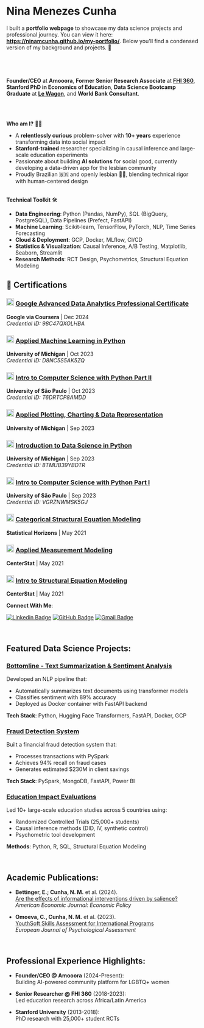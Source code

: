 # **Nina Menezes Cunha**

I built a **portfolio webpage** to showcase my data science projects and professional journey. You can view it here: **https://ninamcunha.github.io/my-portfolio/**. Below you'll find a condensed version of my background and projects. 🌟

#


<br>

**Founder/CEO** at **Amooora**, **Former Senior Research Associate** at **[FHI 360](https://www.fhi360.org/)**, **Stanford PhD in Economics of Education**, **Data Science Bootcamp Graduate** at **[Le Wagon](https://www.lewagon.com/data-science-course)**, and **World Bank Consultant**.

<br>
<br>

<strong>Who am I?</strong> 👩‍💻

* A **relentlessly curious** problem-solver with **10+ years** experience transforming data into social impact
* **Stanford-trained** researcher specializing in causal inference and large-scale education experiments
* Passionate about building **AI solutions** for social good, currently developing a data-driven app for the lesbian community
* Proudly Brazilian 🇧🇷 and openly lesbian 🏳️‍🌈, blending technical rigor with human-centered design

<br>
<strong>Technical Toolkit</strong> 🛠️

* **Data Engineering**: Python (Pandas, NumPy), SQL (BigQuery, PostgreSQL), Data Pipelines (Prefect, FastAPI)
* **Machine Learning**: Scikit-learn, TensorFlow, PyTorch, NLP, Time Series Forecasting
* **Cloud & Deployment**: GCP, Docker, MLflow, CI/CD
* **Statistics & Visualization**: Causal Inference, A/B Testing, Matplotlib, Seaborn, Streamlit
* **Research Methods**: RCT Design, Psychometrics, Structural Equation Modeling

## 📜 Certifications

### <img src="https://ninamcunha.github.io/my-portfolio/images/icon_google.png" width="20" height="20"> [Google Advanced Data Analytics Professional Certificate](https://www.coursera.org/account/accomplishments/professional-cert/98C47QXOLHBA)
**Google via Coursera** | Dec 2024  
*Credential ID: 98C47QXOLHBA*

### <img src="https://ninamcunha.github.io/my-portfolio/images/icon_michigan.jpeg" width="20" height="20"> [Applied Machine Learning in Python](https://www.coursera.org/account/accomplishments/certificate/D8NC5S5AK5ZQ)
**University of Michigan** | Oct 2023  
*Credential ID: D8NC5S5AK5ZQ*

### <img src="https://ninamcunha.github.io/my-portfolio/images/icon_usp.png" width="20" height="20"> [Intro to Computer Science with Python Part II](https://www.coursera.org/account/accomplishments/certificate/T6DRTCP8AMDD)
**University of São Paulo** | Oct 2023  
*Credential ID: T6DRTCP8AMDD*

### <img src="https://ninamcunha.github.io/my-portfolio/images/icon_michigan.jpeg" width="20" height="20"> [Applied Plotting, Charting & Data Representation](https://www.coursera.org/account/accomplishments/certificate/D8NC5S5AK5ZQ)
**University of Michigan** | Sep 2023  

### <img src="https://ninamcunha.github.io/my-portfolio/images/icon_michigan.jpeg" width="20" height="20"> [Introduction to Data Science in Python](https://www.coursera.org/account/accomplishments/certificate/8TMUB39YBDTR)
**University of Michigan** | Sep 2023  
*Credential ID: 8TMUB39YBDTR*

### <img src="https://ninamcunha.github.io/my-portfolio/images/icon_usp.png" width="20" height="20"> [Intro to Computer Science with Python Part I](https://www.coursera.org/account/accomplishments/certificate/VGRZNWMSK5GJ)
**University of São Paulo** | Sep 2023  
*Credential ID: VGRZNWMSK5GJ*

### <img src="https://ninamcunha.github.io/my-portfolio/images/icon_stat_hor.jpeg" width="20" height="20"> [Categorical Structural Equation Modeling](https://drive.google.com/file/d/1tev7DsQGcU9_jaF0KPXPAg_K6D-OPXMA/view)
**Statistical Horizons** | May 2021

### <img src="https://ninamcunha.github.io/my-portfolio/images/icon_center_stat.png" width="20" height="20"> [Applied Measurement Modeling](https://drive.google.com/file/d/1NB7Hsdr4bNtIxigfkhuXU_UnwPNA_dQr/view)
**CenterStat** | May 2021

### <img src="https://ninamcunha.github.io/my-portfolio/images/icon_center_stat.png" width="20" height="20"> [Intro to Structural Equation Modeling](https://drive.google.com/file/d/1QUBa6TssribUi5-y5ALdSHd6uqOgmjg3/view)
**CenterStat** | May 2021
<br>

<strong>Connect With Me</strong>:

[![Linkedin Badge](https://img.shields.io/badge/-LinkedIn-0077B5?style=for-the-badge&logo=Linkedin&logoColor=white)](https://www.linkedin.com/in/nina-menezes-cunha/)
[![GitHub Badge](https://img.shields.io/badge/-GitHub-181717?style=for-the-badge&logo=GitHub&logoColor=white)](https://github.com/ninamcunha)
[![Gmail Badge](https://img.shields.io/badge/-Gmail-D14836?style=for-the-badge&logo=Gmail&logoColor=white)](mailto:ninamcunha@gmail.com)

<br>

## Featured Data Science Projects:

### [Bottomline - Text Summarization & Sentiment Analysis](https://github.com/ds-gustavo-cunha/Bottomline-Project)
Developed an NLP pipeline that:
- Automatically summarizes text documents using transformer models
- Classifies sentiment with 89% accuracy
- Deployed as Docker container with FastAPI backend

**Tech Stack**: Python, Hugging Face Transformers, FastAPI, Docker, GCP

### [Fraud Detection System](https://github.com/ds-gustavo-cunha/Fraud-Detection)
Built a financial fraud detection system that:
- Processes transactions with PySpark
- Achieves 94% recall on fraud cases
- Generates estimated $230M in client savings

**Tech Stack**: PySpark, MongoDB, FastAPI, Power BI

### [Education Impact Evaluations](https://github.com/ninamcunha/education-impact)
Led 10+ large-scale education studies across 5 countries using:
- Randomized Controlled Trials (25,000+ students)
- Causal inference methods (DID, IV, synthetic control)
- Psychometric tool development

**Methods**: Python, R, SQL, Structural Equation Modeling

<br>

## Academic Publications:

- **Bettinger, E.; Cunha, N. M.** et al. (2024).  
  [Are the effects of informational interventions driven by salience?](https://papers.ssrn.com/sol3/papers.cfm?abstract_id=3644124)  
  *American Economic Journal: Economic Policy*

- **Omoeva, C., Cunha, N. M.** et al. (2023).  
  [YouthSoft Skills Assessment for International Programs](https://econtent.hogrefe.com/doi/10.1027/1015-5759/a000770)  
  *European Journal of Psychological Assessment*

<br>

## Professional Experience Highlights:

- **Founder/CEO @ Amooora** (2024-Present):  
  Building AI-powered community platform for LGBTQ+ women

- **Senior Researcher @ FHI 360** (2018-2023):  
  Led education research across Africa/Latin America

- **Stanford University** (2013-2018):  
  PhD research with 25,000+ student RCTs

<br>


